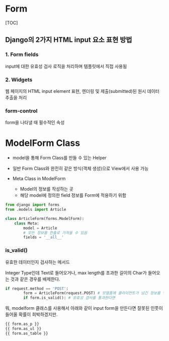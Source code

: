 # Form

[TOC]

## Django의 2가지 HTML input 요소 표현 방법

### 1. Form fields

input에 대한 유효성 검사 로직을 처리하며 템플릿에서 직접 사용됨

### 2. Widgets

웹 페이지의 HTML input element 표현, 렌더링 및 제출(submitted)된 원시 데이터 추출을 처리

### form-control

form을 나타낼 때 필수적인 속성

# ModelForm Class

- model을 통해 Form Class를 만들 수 있는 Helper

- 일반 Form Class와 완전히 같은 방식(객체 생성)으로 View에서 사용 가능

- Meta Class in ModelForm
  - Model의 정보를 작성하는 곳
  - 해당 model에 정의한 field 정보를 Form에 적용하기 위함

```python
from django import forms
from .models import Article

class ArticleForm(forms.ModelForm):
    class Meta:
        model = Article
        # 모든 정보를 한줄로 가져올 수 있음
        fields = '__all__'
```

### is_valid()

유효한 데이터인지 검사하는 메서드

Integer Type인데 Text로 들어오거나, max length를 초과한 길이의 Char가 들어오는 것과 같은 경우를 배제한다.

```python
if request.method == 'POST':
        form = ArticleForm(request.POST) # 모델폼에 클라이언트가 넘긴 정보를 넣어줌
        if form.is_valid(): # 유효성 검사를 통과한다면
```

뭐, modelform 클래스를 사용해서 아래와 같이 input form을 만든다면 잘못된 인풋이 들어올 확률이 희박하겠지만.

```html
{{ form.as_p }}
{{ form.as_ul }}
{{ form.as_table }}
```


